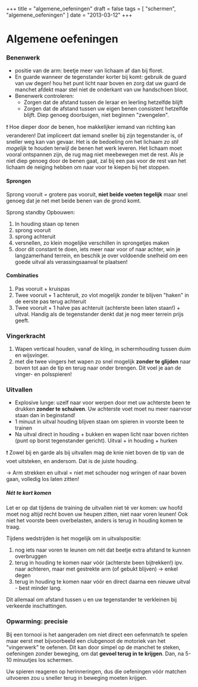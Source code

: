 +++
title = "algemene_oefeningen"
draft = false
tags = [
    "schermen",
    "algemene_oefeningen"
]
date = "2013-03-12"
+++
# Algemene oefeningen 

### Benenwerk 

  * positie van de arm: beetje meer van lichaam af dan bij floret.
  * En guarde wanneer de tegenstander korter bij komt: gebruik de guard van uw degen! hou het punt licht naar boven en zorg dat uw guard de manchet afdekt maar stel niet de onderkant van uw handschoen bloot.
  * Benenwerk controleren:
    * Zorgen dat de afstand tussen de leraar en leerling hetzelfde blijft
    * Zorgen dat de afstand tussen uw eigen benen consistent hetzelfde blijft. Diep genoeg doorbuigen, niet beginnen "zwengelen".

:exclamation: Hoe dieper door de benen, hoe makkelijker iemand van richting kan veranderen! Dat impliceert dat iemand sneller bij zijn tegenstander is, of sneller weg kan van gevaar. Het is de bedoeling om het lichaam *zo stil mogelijk* te houden terwijl de benen het werk leveren. Het lichaam moet vooral ontspannen zijn, de rug mag niet meebewegen met de rest. Als je niet diep genoeg door de benen gaat, zal bij een pas voor de rest van het lichaam de neiging hebben om naar voor te kiepen bij het stoppen.

#### Sprongen 

Sprong vooruit = grotere pas vooruit, **niet beide voeten tegelijk** maar snel genoeg dat je net met beide benen van de grond komt. 

Sprong standby Opbouwen:

  1. In houding staan op tenen
  2. sprong vooruit
  3. sprong achteruit
  4. versnellen, zo klein mogelijke verschillen in sprongetjes maken
  5. door dit constant te doen, iets meer naar voor of naar achter, win je langzamerhand terrein, en beschik je over voldoende snelheid om een goede uitval als verassingsaanval te plaatsen!

#### Combinaties 

  1. Pas vooruit + kruispas
  2. Twee vooruit + 1 achteruit, zo vlot mogelijk zonder te blijven "haken" in de eerste pas terug achteruit
  3. Twee vooruit + 1 halve pas achteruit (achterste been laten staan!) + uitval. Handig als de tegenstander denkt dat je nog meer terrein prijs geeft.

### Vingerkracht 

  1. Wapen verticaal houden, vanaf de kling, in schermhouding tussen duim en wijsvinger. 
  2. met die twee vingers het wapen zo snel mogelijk **zonder te glijden** naar boven tot aan de tip en terug naar onder brengen. Dit voel je aan de vinger- en polsspieren!

### Uitvallen 

  * Explosive lunge: uzelf naar voor werpen door met uw achterste been te drukken **zonder te schuiven**. Uw achterste voet moet nu meer naarvoor staan dan in beginstand!
  * 1 minuut in uitval houding blijven staan om spieren in voorste been te trainen
  * Na uitval direct in houding + bukken en wapen licht naar boven richten (punt op borst tegenstander gericht). Uitval + in houding + hurken

:exclamation: Zowel bij en garde als bij uitvallen mag de knie niet boven de tip van de voet uitsteken, en andersom. Dat is de juiste houding.

-> Arm strekken en uitval = niet met schouder nog wringen of naar boven gaan, volledig los laten zitten!

##### Nét te kort komen 

Let er op dat tijdens de training de uitvallen niet té ver komen: uw hoofd moet nog altijd recht boven uw heupen zitten, niet naar voren leunen! Ook niet het voorste been overbelasten, anders is terug in houding komen te traag. 

Tijdens wedstrijden is het mogelijk om in uitvalspositie:

  1. nog iets naar voren te leunen om nét dat beetje extra afstand te kunnen overbruggen
  2. terug in houding te komen naar vóór (achterste been bijtrekken!) ipv. naar achteren, maar met gestrekte arm (of gebukt blijven) -> enkel degen
  3. terug in houding te komen naar vóór en direct daarna een nieuwe uitval - best minder lang. 

Dit allemaal om afstand tussen u en uw tegenstander te verkleinen bij verkeerde inschattingen.

### Opwarming: precisie 

Bij een tornooi is het aangeraden om niet direct een oefenmatch te spelen maar eerst met bijvoorbeeld een clubgenoot de motoriek van het "vingerwerk" te oefenen. Dit kan door simpel op de manchet te steken, oefeningen zonder beweging, om dat **gevoel terug in te krijgen**. Dan, na 5-10 minuutjes los schermen. 

Uw spieren reageren op herinneringen, dus die oefeningen vóór matchen uitvoeren zou u sneller terug in beweging moeten krijgen. 